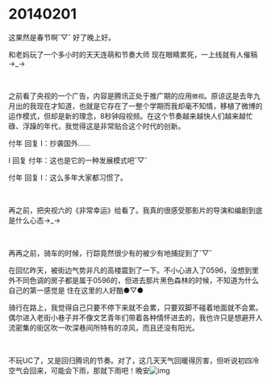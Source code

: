 # 20140201

这果然是春节啊ˇ▽ˇ 好了晚上好。

和老妈玩了一个多小时的天天连萌和节奏大师 现在眼睛累死，一上线就有人催稿→_→

<br/>

之前看了央视的一个广告，内容是腾讯正处于推广期的应用`微视`。原谅这是去年九月出的我现在才知道，也就是它存在了一整个学期而我却毫不知情，移植了微博的运作模式，但却是新的理念，8秒钟段视频。在这个节奏越来越快人们越来越忙碌、浮躁的年代，我觉得这是非常贴合这个时代的创新。

付年 回复 I：抄袭国外…...

I 回复 付年：这也是它的一种发展模式吧ˇ▽ˇ

付年 回复 I：这么多年大家都习惯了。

<br/>

再之前，把央视六的《非常幸运》给看了。我真的很感受那影片的导演和编剧到底是什么心态→_→

<br/>

再再之前，骑车的时候，行踪竟然很少有的被少有地捕捉到了ˇ▽ˇ

在回忆昨天，被街边气势非凡的高楼震到了一下。不小心进入了0596，没想到里外不同色调的房子都是属于0596的，但进去那片黑色森林的时候，不知道为什么自己的第一感觉是 住在这里的人好酷●▽●

骑行在路上，我觉得自己只要不停下来就不会累，只要双脚不碰着地面就不会累。偶尔进入老街小巷子并不像文艺青年们带着各种情怀进去的，我也许只是想避开人流密集的街区吹一吹深巷间所特有的凉风，而且还没有阳光。

<br/>

不玩UC了，又是回归腾讯的节奏。对了，这几天天气回暖得厉害，但听说初四冷空气会回来，可能会下雨，那就下雨吧！晚安![img](http://qzonestyle.gtimg.cn/qzone/em/e175.png)